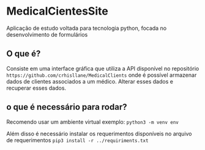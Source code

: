 # MedicalCientesSite
Aplicação de estudo voltada para tecnologia python, focada no desenvolvimento de formulários 

## O que é?
Consiste em uma interface gráfica que utiliza a API disponível no repositório
` https://github.com/crhisllane/MedicalClients `
onde é possível armazenar dados de clientes associados a um médico. Alterar esses dados e recuperar esses dados. 

## o que é necessário para rodar?
Recomendo usar um ambiente virtual exemplo:
`python3 -m venv env`

Além disso é necessário instalar os requerimentos disponíveis no arquivo de requerimentos
`pip3 install -r ../requiriments.txt` 

